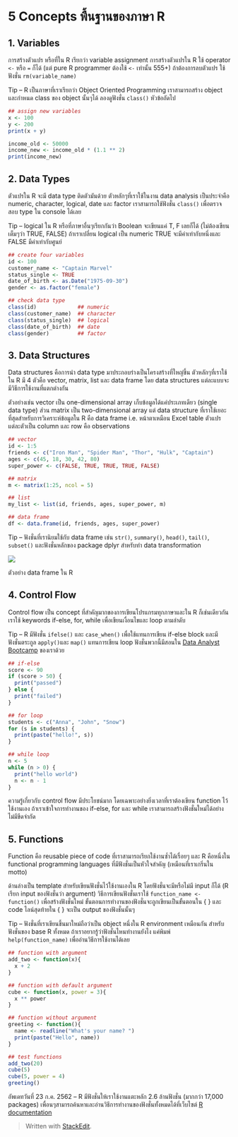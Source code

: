 5 Concepts พื้นฐานของภาษา R
====================

## 1. Variables

การสร้างตัวแปร หรือที่ใน R เรียกว่า variable assignment การสร้างตัวแปรใน R ใช้ operator  `<-`  หรือ  `=`  ก็ได้ (แต่ pure R programmer ต้องใช้  `<-`  เท่านั้น 555+) ถ้าต้องการลบตัวแปร ใช้ฟังชั่น  `rm(variable_name)`

Tip – R เป็นภาษาที่เราเรียกว่า Object Oriented Programming เราสามารถสร้าง object และกำหนด class ของ object นั้นๆได้ ลองดูฟังชั่น  `class()`  หัวข้อถัดไป

```R
## assign new variables
x <- 100
y <- 200
print(x + y)

income_old <- 50000
income_new <- income_old * (1.1 ** 2)
print(income_new)
```

## 2. Data Types

ตัวแปรใน R จะมี data type ติดตัวมันด้วย ตัวหลักๆที่เราใช้ในงาน data analysis เป็นประจำคือ numeric, character, logical, date และ factor เราสามารถใช้ฟังชั่น  `class()`  เพื่อตรวจสอบ type ใน console ได้เลย

Tip – logical ใน R หรือที่ภาษาอื่นๆเรียกกันว่า Boolean จะเขียนแค่ T, F เลยก็ได้ (ไม่ต้องเขียนเต็มๆว่า TRUE, FALSE) ถ้าเราเปลี่ยน logical เป็น numeric TRUE จะมีค่าเท่ากับหนึ่งและ FALSE มีค่าเท่ากับศูนย์

```R
## create four variables
id <- 100
customer_name <- "Captain Marvel"
status_single <- TRUE
date_of_birth <- as.Date("1975-09-30")
gender <- as.factor("female")

## check data type
class(id)             ## numeric
class(customer_name)  ## character
class(status_single)  ## logical
class(date_of_birth)  ## date
class(gender)         ## factor
```

## 3. Data Structures

Data structures คือการนำ data type มาประกอบร่างเป็นโครงสร้างที่ใหญ่ขึ้น ตัวหลักๆที่เราใช้ใน R มี 4 ตัวคือ vector, matrix, list และ data frame โดย data structures แต่ละแบบจะมีวิธีการใช้งานที่แตกต่างกัน

ตัวอย่างเช่น vector เป็น one-dimensional array เก็บข้อมูลได้แค่ประเภทเดียว (single data type) ส่วน matrix เป็น two-dimensional array แต่ data structure ที่เราใช้เยอะที่สุดสำหรับการวิเคราะห์ข้อมูลใน R คือ data frame i.e. หน้าตาเหมือน Excel table ตัวแปรแต่ละตัวเป็น column และ row คือ observations

```R
## vector
id <- 1:5
friends <- c("Iron Man", "Spider Man", "Thor", "Hulk", "Captain")
ages <- c(45, 18, 30, 42, 80)
super_power <- c(FALSE, TRUE, TRUE, TRUE, FALSE)

## matrix
m <- matrix(1:25, ncol = 5)

## list
my_list <- list(id, friends, ages, super_power, m)

## data frame
df <- data.frame(id, friends, ages, super_power)
```

Tip – ฟังชั่นที่เรานิยมใช้กับ data frame เช่น  `str()`,  `summary()`,  `head()`,  `tail()`,  `subset()`  และฟังชั่นหลักของ package dplyr สำหรับทำ data transformation

![](https://i0.wp.com/datarockie.com/wp-content/uploads/2019/07/image-39-e1563888582630.png?resize=780%2C407&ssl=1)

ตัวอย่าง data frame ใน R

## 4. Control Flow

Control flow เป็น concept ที่สำคัญมากของการเขียนโปรแกรมทุกภาษาและใน R ก็เช่นเดียวกัน เราใช้ keywords if-else, for, while เพื่อเขียนเงื่อนไขและ loop ตามลำดับ

Tip – R มีฟังชั่น  `ifelse()`  และ  `case_when()`  เพื่อใช้แทนการเขียน if-else block และมีฟังชั่นตระกูล  `apply()`และ  `map()`  แทนการเขียน loop ฟังชั่นพวกนี้มีสอนใน  [Data Analyst Bootcamp](https://datarockie.com/data-analyst-bootcamp/)  ของเราด้วย  

```R
## if-else
score <- 90
if (score > 50) {
  print("passed")
} else {
  print("failed")
}

## for loop
students <- c("Anna", "John", "Snow")
for (s in students) {
  print(paste("hello!", s))
}

## while loop
n <- 5
while (n > 0) {
  print("hello world")
  n <- n - 1
}
```

ความรู้เกี่ยวกับ control flow มีประโยชน์มาก โดยเฉพาะอย่างยิ่งเวลาที่เราต้องเขียน function ไว้ใช้งานเอง ถ้าเราเข้าใจการทำงานของ if-else, for และ while เราสามารถสร้างฟังชั่นใหม่ได้อย่างไม่มีขีดจำกัด

## 5. Functions

Function คือ reusable piece of code ที่เราสามารถเรียกใช้งานซ้ำได้เรื่อยๆ และ R คือหนึ่งใน functional programming languages ที่มีฟังชั่นเป็นหัวใจสำคัญ (เหมือนที่เราเกริ่นใน motto)

ด้านล่างเป็น template สำหรับเขียนฟังชั่นไว้ใช้งานเองใน R โดยฟังชั่นจะมีหรือไม่มี input ก็ได้ (R เรียก input ของฟังชั่นว่า argument) วิธีการเขียนฟังชั่นเราใช้  `function_name <- function()`  เพื่อสร้างฟังชั่นใหม่ ขั้นตอนการทำงานของฟังชั่นจะถูกเขียนเป็นขั้นตอนใน { } และ code ไลน์สุดท้ายใน { } จะเป็น output ของฟังชั่นนั้นๆ

Tip – ฟังชั่นที่เราเขียนขึ้นมาใหม่ถือว่าเป็น object หนึ่งใน R environment เหมือนกัน สำหรับฟังชั่นของ base R ทั้งหมด ถ้าเราอยากรู้ว่าฟังชั่นไหนทำงานยังไง แค่พิมพ์  `help(function_name)`  เพื่ออ่านวิธีการใช้งานได้เลย

```R
## function with argument
add_two <- function(x){
  x + 2
}

## function with default argument
cube <- function(x, power = 3){
  x ** power
}

## function without argument
greeting <- function(){
  name <- readline("What's your name? ")
  print(paste("Hello", name))
}

## test functions
add_two(20)
cube(5)
cube(5, power = 4)
greeting()
```



อัพเดทวันที่ 23 ก.ค. 2562 – R มีฟังชั่นให้เราใช้งานแตะหลัก 2.6 ล้านฟังชั่น (มากกว่า 17,000 packages) เพื่อนๆสามารถค้นหาและอ่านวิธีการทำงานของฟังชั่นทั้งหมดได้ที่เว็บไซต์  [R documentation](https://www.rdocumentation.org/trends)


> Written with [StackEdit](https://stackedit.io/).
<!--stackedit_data:
eyJoaXN0b3J5IjpbMTI4NzIyNDY0OF19
-->